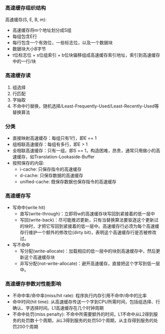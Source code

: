 ### 高速缓存组织结构

高速缓存(S, E, B, m):
* 高速缓存将m个地址划分成S组
* 每组包含E行
* 每行包含一个有效位，一些标志位，以及一个数据块
* 数据块大小B字节
* t位标志位 + s位组索引 + b位块偏移组成高速缓存索引地址，索引到高速缓存中的一行/块

### 高速缓存读
1. 组选择
1. 行匹配
1. 字抽取
1. 不命中行替换，随机选择/Least-Frequently-Used/Least-Recently-Used等替换算法

### 分类
* 直接映射高速缓存：每组只有1行，即E == 1
* 组相联高速缓存：每组有多行，即E > 1
* 全相联高速缓存：只有一组，即S == 1，构造困难，昂贵，通常只用做小的高速缓存，如Translation-Lookaside-Buffer
* 按照保存的内容:
    * i-cache: 只保存指令的高速缓存
    * d-cache: 只保存数据的高速缓存
    * unified-cache: 既保存数据也保存指令的高速缓存

### 高速缓存写
* 写命中(write hit)
    * 直写(write-through)：立即将w的高速缓存块写回到紧接着的低一层中
    * 写回(write-back)：尽可能推迟更新，只有当替换算法要驱逐这个更新过的块时，才把它写回到紧接着的低一层中。高速缓存行必须为每个高速缓存行维护一个额外的修改位(dirty bit)，表明这个高速缓存行是否被修改过。
* 写不命中
    * 写分配(write-allocate)：加载相应的低一层中的块到高速缓存中，然后更新这个高速缓存块
    * 非写分配(not-write-allocate)：避开高速缓存，直接把这个字写到低一层中。

### 高速缓存参数对性能影响
* 不命中率/命中率(miss/hit rate): 程序执行内存引用不命中/命中的比率
* 命中时间(hit time): 从高速缓存传送一个字到CPU所需时间，包括组选择、行确认、字选择时间。L1高速缓存在几个时钟周期
* 不命中处罚(miss penalty): 不命中所需要额外的时间，L1不命中从L2得到服务的处罚数十个周期，从L3得到服务的处罚50个周期，从主存得到服务的处罚200个周期

